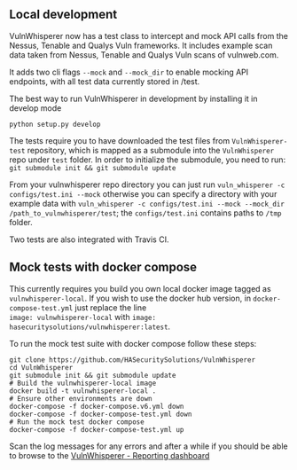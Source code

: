 
## Local development

VulnWhisperer now has a test class to intercept and mock API calls from the Nessus, Tenable and Qualys Vuln frameworks. It includes example scan data taken from Nessus, Tenable and Qualys Vuln scans of vulnweb.com.

It adds two cli flags `--mock` and `--mock_dir` to enable mocking API endpoints, with all test data currently stored in /test.

The best way to run VulnWhisperer in development by installing it in develop mode
```shell
python setup.py develop
```

The tests require you to have downloaded the test files from `VulnWhisperer-test` repository, which is mapped as a submodule into the `VulnWhisperer` repo under `test` folder. In order to initialize the submodule, you need to run:
`git submodule init && git submodule update`

From your vulnwhisperer repo directory you can just run `vuln_whisperer -c configs/test.ini --mock` otherwise you can specify a directory with your example data with `vuln_whisperer -c configs/test.ini --mock --mock_dir /path_to_vulnwhisperer/test`; the `configs/test.ini` contains paths to `/tmp` folder.

Two tests are also integrated with Travis CI.

## Mock tests with docker compose
This currently requires you build you own local docker image tagged as `vulnwhisperer-local`. If you wish to use the docker hub version, in `docker-compose-test.yml` just replace the line  
`image: vulnwhisperer-local`
with
`image: hasecuritysolutions/vulnwhisperer:latest`.

To run the mock test suite with docker compose follow these steps:
```shell
git clone https://github.com/HASecuritySolutions/VulnWhisperer
cd VulnWhisperer
git submodule init && git submodule update
# Build the vulnwhisperer-local image
docker build -t vulnwhisperer-local .
# Ensure other environments are down
docker-compose -f docker-compose.v6.yml down
docker-compose -f docker-compose-test.yml down
# Run the mock test docker compose
docker-compose -f docker-compose-test.yml up
```

Scan the log messages for any errors and after a while if you should be able to browse to the [VulnWhisperer - Reporting dashboard](http://localhost:5601/app/kibana#/dashboard/72051530-448e-11e7-a818-f5f80dfc3590?_g=(refreshInterval%3A(pause%3A!t%2Cvalue%3A0)%2Ctime%3A(from%3A'2019-03-01T01%3A00%3A14.380Z'%2Cmode%3Aabsolute%2Cto%3A'2019-04-15T22%3A00%3A00.000Z'))&_a=(description%3A''%2Cfilters%3A!()%2CfullScreenMode%3A!f%2Coptions%3A(darkTheme%3A!f%2CuseMargins%3A!f)%2Cpanels%3A!((embeddableConfig%3A(vis%3A(legendOpen%3A!f))%2CgridData%3A(h%3A20%2Ci%3A'5'%2Cw%3A24%2Cx%3A0%2Cy%3A56)%2Cid%3A'2f979030-44b9-11e7-a818-f5f80dfc3590'%2CpanelIndex%3A'5'%2Ctype%3Avisualization%2Cversion%3A'6.4.3')%2C(gridData%3A(h%3A20%2Ci%3A'12'%2Cw%3A24%2Cx%3A0%2Cy%3A36)%2Cid%3A'8d9592d0-44ec-11e7-a05f-d9719b331a27'%2CpanelIndex%3A'12'%2Ctype%3Avisualization%2Cversion%3A'6.4.3')%2C(gridData%3A(h%3A20%2Ci%3A'14'%2Cw%3A24%2Cx%3A24%2Cy%3A16)%2Cid%3A'67d432e0-44ec-11e7-a05f-d9719b331a27'%2CpanelIndex%3A'14'%2Ctype%3Avisualization%2Cversion%3A'6.4.3')%2C(embeddableConfig%3A(vis%3A(params%3A(sort%3A(columnIndex%3A!n%2Cdirection%3A!n))))%2CgridData%3A(h%3A20%2Ci%3A'15'%2Cw%3A12%2Cx%3A36%2Cy%3A36)%2Cid%3A'297df800-3f7e-11e7-bd24-6903e3283192'%2CpanelIndex%3A'15'%2Ctype%3Avisualization%2Cversion%3A'6.4.3')%2C(embeddableConfig%3A(vis%3A(params%3A(sort%3A(columnIndex%3A!n%2Cdirection%3A!n))))%2CgridData%3A(h%3A20%2Ci%3A'20'%2Cw%3A12%2Cx%3A24%2Cy%3A36)%2Cid%3A'471a3580-3f6b-11e7-88e7-df1abe6547fb'%2CpanelIndex%3A'20'%2Ctype%3Avisualization%2Cversion%3A'6.4.3')%2C(embeddableConfig%3A(vis%3A(params%3A(sort%3A(columnIndex%3A!n%2Cdirection%3A!n))))%2CgridData%3A(h%3A15%2Ci%3A'22'%2Cw%3A8%2Cx%3A40%2Cy%3A0)%2Cid%3A'995e2280-3df3-11e7-a44e-c79ca8efb780'%2CpanelIndex%3A'22'%2Ctype%3Avisualization%2Cversion%3A'6.4.3')%2C(gridData%3A(h%3A20%2Ci%3A'29'%2Cw%3A24%2Cx%3A0%2Cy%3A16)%2Cid%3A'479deab0-8a39-11e7-a58a-9bfcb3761a3d'%2CpanelIndex%3A'29'%2Ctype%3Avisualization%2Cversion%3A'6.4.3')%2C(embeddableConfig%3A(vis%3A(defaultColors%3A('0%2520-%252050'%3A'rgb(247%2C252%2C245)'%2C'50%2520-%2520100'%3A'rgb(0%2C68%2C27)')%2ClegendOpen%3A!f))%2CgridData%3A(h%3A16%2Ci%3A'30'%2Cw%3A10%2Cx%3A30%2Cy%3A0)%2Cid%3Ae6b5b920-f77a-11e8-8f42-af2e41422cf8%2CpanelIndex%3A'30'%2Ctype%3Avisualization%2Cversion%3A'6.4.3')%2C(embeddableConfig%3A(vis%3A(colors%3A('0%2520-%252010'%3A%2523EAB839)%2CdefaultColors%3A('0%2520-%252010'%3A'rgb(8%2C48%2C107)')%2ClegendOpen%3A!f))%2CgridData%3A(h%3A16%2Ci%3A'31'%2Cw%3A9%2Cx%3A21%2Cy%3A0)%2Cid%3A'61b43c00-f77b-11e8-8f42-af2e41422cf8'%2CpanelIndex%3A'31'%2Ctype%3Avisualization%2Cversion%3A'6.4.3')%2C(embeddableConfig%3A(vis%3A(colors%3A('10%2520-%252020'%3A%2523890F02)%2CdefaultColors%3A('0%2520-%252010'%3A'rgb(255%2C245%2C240)'%2C'10%2520-%252020'%3A'rgb(103%2C0%2C13)')%2ClegendOpen%3A!f))%2CgridData%3A(h%3A16%2Ci%3A'32'%2Cw%3A11%2Cx%3A0%2Cy%3A0)%2Cid%3A'8c9c9430-f77b-11e8-8f42-af2e41422cf8'%2CpanelIndex%3A'32'%2Ctype%3Avisualization%2Cversion%3A'6.4.3')%2C(embeddableConfig%3A()%2CgridData%3A(h%3A15%2Ci%3A'33'%2Cw%3A10%2Cx%3A11%2Cy%3A0)%2Cid%3Ac533c120-fe8c-11e8-8f42-af2e41422cf8%2CpanelIndex%3A'33'%2Ctype%3Avisualization%2Cversion%3A'6.4.3'))%2Cquery%3A(language%3Alucene%2Cquery%3A(match_all%3A()))%2CtimeRestore%3A!t%2Ctitle%3A'VulnWhisperer%2520-%2520Reporting'%2CviewMode%3Aview))
